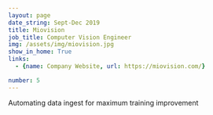```yaml
---
layout: page
date_string: Sept-Dec 2019
title: Miovision
job_title: Computer Vision Engineer
img: /assets/img/miovision.jpg
show_in_home: True
links:
  - {name: Company Website, url: https://miovision.com/}

number: 5
---
```


Automating data ingest for maximum training improvement